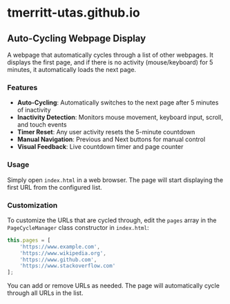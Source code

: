 # tmerritt-utas.github.io

## Auto-Cycling Webpage Display

A webpage that automatically cycles through a list of other webpages. It displays the first page, and if there is no activity (mouse/keyboard) for 5 minutes, it automatically loads the next page.

### Features

- **Auto-Cycling**: Automatically switches to the next page after 5 minutes of inactivity
- **Inactivity Detection**: Monitors mouse movement, keyboard input, scroll, and touch events
- **Timer Reset**: Any user activity resets the 5-minute countdown
- **Manual Navigation**: Previous and Next buttons for manual control
- **Visual Feedback**: Live countdown timer and page counter

### Usage

Simply open `index.html` in a web browser. The page will start displaying the first URL from the configured list.

### Customization

To customize the URLs that are cycled through, edit the `pages` array in the `PageCycleManager` class constructor in `index.html`:

```javascript
this.pages = [
    'https://www.example.com',
    'https://www.wikipedia.org',
    'https://www.github.com',
    'https://www.stackoverflow.com'
];
```

You can add or remove URLs as needed. The page will automatically cycle through all URLs in the list.